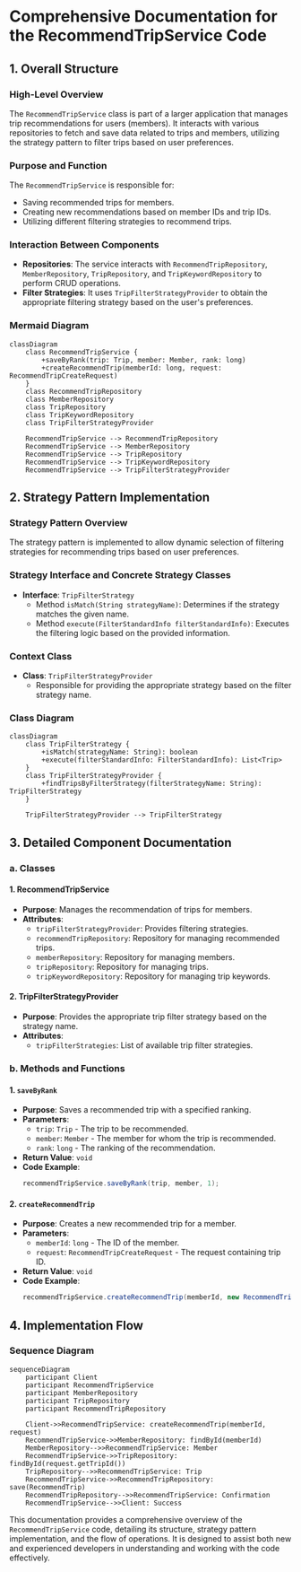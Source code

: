 # Comprehensive Documentation for the RecommendTripService Code

## 1. Overall Structure

### High-Level Overview
The `RecommendTripService` class is part of a larger application that manages trip recommendations for users (members). It interacts with various repositories to fetch and save data related to trips and members, utilizing the strategy pattern to filter trips based on user preferences.

### Purpose and Function
The `RecommendTripService` is responsible for:
- Saving recommended trips for members.
- Creating new recommendations based on member IDs and trip IDs.
- Utilizing different filtering strategies to recommend trips.

### Interaction Between Components
- **Repositories**: The service interacts with `RecommendTripRepository`, `MemberRepository`, `TripRepository`, and `TripKeywordRepository` to perform CRUD operations.
- **Filter Strategies**: It uses `TripFilterStrategyProvider` to obtain the appropriate filtering strategy based on the user's preferences.

### Mermaid Diagram
```mermaid
classDiagram
    class RecommendTripService {
        +saveByRank(trip: Trip, member: Member, rank: long)
        +createRecommendTrip(memberId: long, request: RecommendTripCreateRequest)
    }
    class RecommendTripRepository
    class MemberRepository
    class TripRepository
    class TripKeywordRepository
    class TripFilterStrategyProvider

    RecommendTripService --> RecommendTripRepository
    RecommendTripService --> MemberRepository
    RecommendTripService --> TripRepository
    RecommendTripService --> TripKeywordRepository
    RecommendTripService --> TripFilterStrategyProvider
```

## 2. Strategy Pattern Implementation

### Strategy Pattern Overview
The strategy pattern is implemented to allow dynamic selection of filtering strategies for recommending trips based on user preferences.

### Strategy Interface and Concrete Strategy Classes
- **Interface**: `TripFilterStrategy`
  - Method `isMatch(String strategyName)`: Determines if the strategy matches the given name.
  - Method `execute(FilterStandardInfo filterStandardInfo)`: Executes the filtering logic based on the provided information.

### Context Class
- **Class**: `TripFilterStrategyProvider`
  - Responsible for providing the appropriate strategy based on the filter strategy name.

### Class Diagram
```mermaid
classDiagram
    class TripFilterStrategy {
        +isMatch(strategyName: String): boolean
        +execute(filterStandardInfo: FilterStandardInfo): List<Trip>
    }
    class TripFilterStrategyProvider {
        +findTripsByFilterStrategy(filterStrategyName: String): TripFilterStrategy
    }

    TripFilterStrategyProvider --> TripFilterStrategy
```

## 3. Detailed Component Documentation

### a. Classes

#### 1. RecommendTripService
- **Purpose**: Manages the recommendation of trips for members.
- **Attributes**:
  - `tripFilterStrategyProvider`: Provides filtering strategies.
  - `recommendTripRepository`: Repository for managing recommended trips.
  - `memberRepository`: Repository for managing members.
  - `tripRepository`: Repository for managing trips.
  - `tripKeywordRepository`: Repository for managing trip keywords.

#### 2. TripFilterStrategyProvider
- **Purpose**: Provides the appropriate trip filter strategy based on the strategy name.
- **Attributes**:
  - `tripFilterStrategies`: List of available trip filter strategies.

### b. Methods and Functions

#### 1. `saveByRank`
- **Purpose**: Saves a recommended trip with a specified ranking.
- **Parameters**:
  - `trip`: `Trip` - The trip to be recommended.
  - `member`: `Member` - The member for whom the trip is recommended.
  - `rank`: `long` - The ranking of the recommendation.
- **Return Value**: `void`
- **Code Example**:
  ```java
  recommendTripService.saveByRank(trip, member, 1);
  ```

#### 2. `createRecommendTrip`
- **Purpose**: Creates a new recommended trip for a member.
- **Parameters**:
  - `memberId`: `long` - The ID of the member.
  - `request`: `RecommendTripCreateRequest` - The request containing trip ID.
- **Return Value**: `void`
- **Code Example**:
  ```java
  recommendTripService.createRecommendTrip(memberId, new RecommendTripCreateRequest(tripId));
  ```

## 4. Implementation Flow

### Sequence Diagram
```mermaid
sequenceDiagram
    participant Client
    participant RecommendTripService
    participant MemberRepository
    participant TripRepository
    participant RecommendTripRepository

    Client->>RecommendTripService: createRecommendTrip(memberId, request)
    RecommendTripService->>MemberRepository: findById(memberId)
    MemberRepository-->>RecommendTripService: Member
    RecommendTripService->>TripRepository: findById(request.getTripId())
    TripRepository-->>RecommendTripService: Trip
    RecommendTripService->>RecommendTripRepository: save(RecommendTrip)
    RecommendTripRepository-->>RecommendTripService: Confirmation
    RecommendTripService-->>Client: Success
```

This documentation provides a comprehensive overview of the `RecommendTripService` code, detailing its structure, strategy pattern implementation, and the flow of operations. It is designed to assist both new and experienced developers in understanding and working with the code effectively.